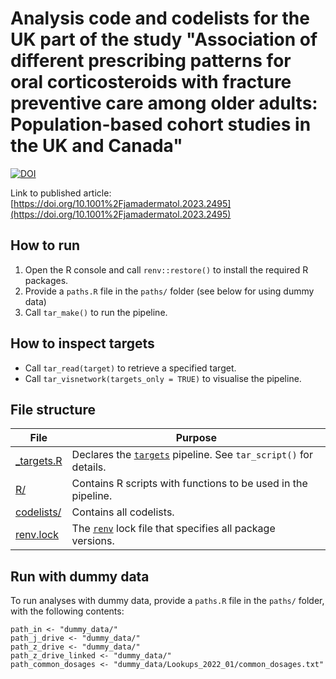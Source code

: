 # Analysis code and codelists for the UK part of the study "Association of different prescribing patterns for oral corticosteroids with fracture preventive care among older adults: Population-based cohort studies in the UK and Canada"

[![DOI](https://zenodo.org/badge/DOI/10.5281/zenodo.7950694.svg)](https://doi.org/10.5281/zenodo.7950694)

Link to published article: [https://doi.org/10.1001%2Fjamadermatol.2023.2495](https://doi.org/10.1001%2Fjamadermatol.2023.2495)

## How to run

1.  Open the R console and call `renv::restore()` to install the required R packages.
2.  Provide a `paths.R` file in the `paths/` folder (see below for using dummy data)
3.  Call `tar_make()` to run the pipeline.

## How to inspect targets

-   Call `tar_read(target)` to retrieve a specified target.
-   Call `tar_visnetwork(targets_only = TRUE)` to visualise the pipeline.

## File structure

| File                      | Purpose                                                                                                        |
|-----------------------|-------------------------------------------------|
| [\_targets.R](_targets.R) | Declares the [`targets`](https://docs.ropensci.org/targets) pipeline. See `tar_script()` for details.          |
| [R/](R/)                  | Contains R scripts with functions to be used in the pipeline.                                                  |
| [codelists/](codelists/)  | Contains all codelists.                                                                                        |
| [renv.lock](renv.lock)    | The [`renv`](https://rstudio.github.io/renv/articles/renv.html) lock file that specifies all package versions. |

## Run with dummy data

To run analyses with dummy data, provide a `paths.R` file in the `paths/` folder, with the following contents:

```         
path_in <- "dummy_data/"
path_j_drive <- "dummy_data/"
path_z_drive <- "dummy_data/"
path_z_drive_linked <- "dummy_data/"
path_common_dosages <- "dummy_data/Lookups_2022_01/common_dosages.txt"
```
